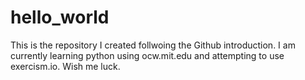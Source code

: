 hello_world
===========

This is the repository I created follwoing the Github introduction.  I am currently learning python using ocw.mit.edu and attempting to use exercism.io.  Wish me luck.
